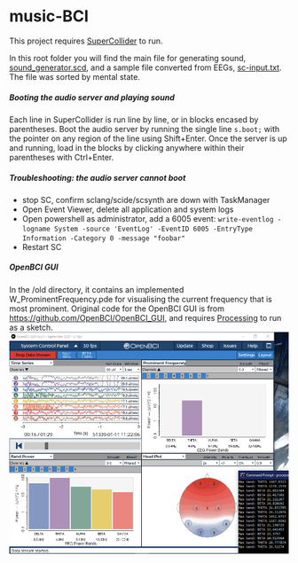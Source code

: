# music-BCI
This project requires [SuperCollider](https://supercollider.github.io/download) to run.  

In this root folder you will find the main file for generating sound, [sound_generator.scd](https://github.com/jolenefoong/music-BCI/blob/main/sound_generator.scd), and a sample file converted from EEGs, [sc-input.txt](https://github.com/jolenefoong/music-BCI/blob/main/sc-input.txt). The file was sorted by mental state.  

##### Booting the audio server and playing sound
Each line in SuperCollider is run line by line, or in blocks encased by parentheses. Boot the audio server by running the single line ```s.boot;``` with the pointer on any region of the line using Shift+Enter. Once the server is up and running, load in the blocks by clicking anywhere within their parentheses with Ctrl+Enter.

##### Troubleshooting: the audio server cannot boot
- stop SC, confirm sclang/scide/scsynth are down with TaskManager
- Open Event Viewer, delete all application and system logs
- Open powershell as administrator, add a 6005 event: ```write-eventlog -logname System -source 'EventLog' -EventID 6005 -EntryType Information -Category 0 -message "foobar"```
- Restart SC

##### OpenBCI GUI
In the /old directory, it contains an implemented W_ProminentFrequency.pde for visualising the current frequency that is most prominent. Original code for the OpenBCI GUI is from  https://github.com/OpenBCI/OpenBCI_GUI, and requires [Processing](https://docs.openbci.com/docs/06Software/01-OpenBCISoftware/GUIDocs) to run as a sketch.
<img src="old/prom-freq.png" height="400">
